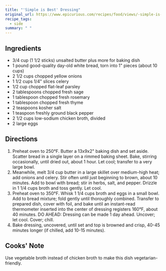 ```yaml
---
title: "'Simple is Best' Dressing"
original_url: https://www.epicurious.com/recipes/food/views/-simple-is-best-dressing-51124210
recipe_tags:
  - side
summary: " "
---
```


## Ingredients

* 3/4 cup (1 1/2 sticks) unsalted butter plus more for baking dish
* 1 pound good-quality day-old white bread, torn into 1" pieces (about 10 cups)
* 2 1/2 cups chopped yellow onions
* 1 1/2 cups 1/4" slices celery
* 1/2 cup chopped flat-leaf parsley
* 2 tablespoons chopped fresh sage
* 1 tablespoon chopped fresh rosemary
* 1 tablespoon chopped fresh thyme
* 2 teaspoons kosher salt
* 1 teaspoon freshly ground black pepper
* 2 1/2 cups low-sodium chicken broth, divided
* 2 large eggs

## Directions

1. Preheat oven to 250°F. Butter a 13x9x2" baking dish and set aside. Scatter bread in a single layer on a rimmed baking sheet. Bake, stirring occasionally, until dried out, about 1 hour. Let cool; transfer to a very large bowl.
1. Meanwhile, melt 3/4 cup butter in a large skillet over medium-high heat; add onions and celery. Stir often until just beginning to brown, about 10 minutes. Add to bowl with bread; stir in herbs, salt, and pepper. Drizzle in 1 1/4 cups broth and toss gently. Let cool.
1. Preheat oven to 350°F. Whisk 1 1/4 cups broth and eggs in a small bowl. Add to bread mixture; fold gently until thoroughly combined. Transfer to prepared dish, cover with foil, and bake until an instant-read thermometer inserted into the center of dressing registers 160°F, about 40 minutes. DO AHEAD: Dressing can be made 1 day ahead. Uncover; let cool. Cover; chill.
1. Bake dressing, uncovered, until set and top is browned and crisp, 40-45 minutes longer (if chilled, add 10-15 minutes).

## Cooks' Note

Use vegetable broth instead of chicken broth to make this dish vegetarian-friendly.